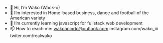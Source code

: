- 👋 Hi, I’m Wako (Wack-o)
- 👀 I’m interested in Home-based business, dance and football of the American variety 
- 🌱 I’m currently learning javascript for fullstack web development
- 📫 How to reach me: wakoanindo@outlook.com instagram.com/wako_iii twiter.com/realwako

<!---
Wakodono/Wakodono is a ✨ special ✨ repository because its `README.md` (this file) appears on your GitHub profile.
You can click the Preview link to take a look at your changes.
--->
